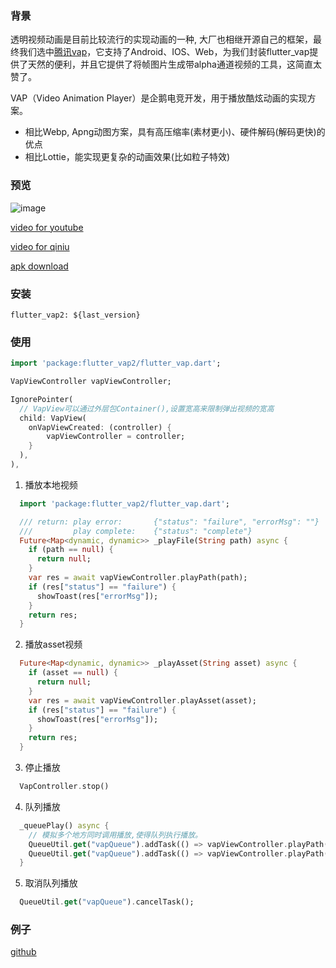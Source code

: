 ### 背景
透明视频动画是目前比较流行的实现动画的一种, 大厂也相继开源自己的框架，最终我们选中[腾讯vap](https://github.com/Tencent/vap)，它支持了Android、IOS、Web，为我们封装flutter_vap提供了天然的便利，并且它提供了将帧图片生成带alpha通道视频的工具，这简直太赞了。


VAP（Video Animation Player）是企鹅电竞开发，用于播放酷炫动画的实现方案。
- 相比Webp, Apng动图方案，具有高压缩率(素材更小)、硬件解码(解码更快)的优点
- 相比Lottie，能实现更复杂的动画效果(比如粒子特效)

### 预览
![image](http://file.jinxianyun.com/flutter_vap.gif)

[video for youtube](https://youtu.be/OCLkFhcYqwA)

[video for qiniu](http://file.jinxianyun.com/flutter_vap.mp4)

[apk download](http://file.jinxianyun.com/flutter_vap.apk)

### 安装
```
flutter_vap2: ${last_version}
```

### 使用
```dart
import 'package:flutter_vap2/flutter_vap.dart';

VapViewController vapViewController;

IgnorePointer(
  // VapView可以通过外层包Container(),设置宽高来限制弹出视频的宽高
  child: VapView(
    onVapViewCreated: (controller) {
        vapViewController = controller;
    }
  ),
),
```

1. 播放本地视频
```dart
  import 'package:flutter_vap2/flutter_vap.dart';

  /// return: play error:       {"status": "failure", "errorMsg": ""}
  ///         play complete:    {"status": "complete"}
  Future<Map<dynamic, dynamic>> _playFile(String path) async {
    if (path == null) {
      return null;
    }
    var res = await vapViewController.playPath(path);
    if (res["status"] == "failure") {
      showToast(res["errorMsg"]);
    }
    return res;
  }
```

2. 播放asset视频
```dart
  Future<Map<dynamic, dynamic>> _playAsset(String asset) async {
    if (asset == null) {
      return null;
    }
    var res = await vapViewController.playAsset(asset);
    if (res["status"] == "failure") {
      showToast(res["errorMsg"]);
    }
    return res;
  }
```

3. 停止播放
```dart
  VapController.stop()
```

4. 队列播放
```dart
  _queuePlay() async {
    // 模拟多个地方同时调用播放,使得队列执行播放。
    QueueUtil.get("vapQueue").addTask(() => vapViewController.playPath(downloadPathList[0]));
    QueueUtil.get("vapQueue").addTask(() => vapViewController.playPath(downloadPathList[1]));
  }
```

5. 取消队列播放
```dart
  QueueUtil.get("vapQueue").cancelTask();
```

### 例子
[github](https://gitee.com/fine1021/flutter_vap/blob/main/example/lib/main.dart)
